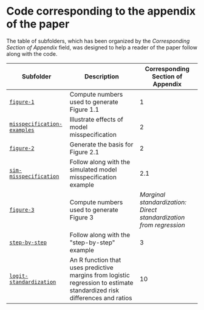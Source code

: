 # Code corresponding to the appendix of the paper

The table of subfolders, which has been organized by the *Corresponding Section of Appendix* field, was designed to help a reader of the paper follow along with the code. 

| Subfolder  | Description  | Corresponding Section of Appendix |
|-------------------------------|--------------|------------------|
| [`figure-1`](./figure-1) | Compute numbers used to generate Figure 1.1 | 1 |
| [`misspecification-examples`](./misspecification-examples) | Illustrate effects of model misspecification | 2 | 
| [`figure-2`](./figure-2) | Generate the basis for Figure 2.1  | 2 |
| [`sim-misspecification`](./sim-misspecification) | Follow along with the simulated model misspecification example | 2.1  |
| [`figure-3`](./figure-3) | Compute numbers used to generate Figure 3 | *Marginal standardization: Direct standardization from regression* | 
| [`step-by-step`](./step-by-step) | Follow along with the "step-by-step" example | 3  |
| [`logit-standardization`](./logit-standardization) | An R function that uses predictive margins from logistic regression to estimate standardized risk differences and ratios| 10  |
